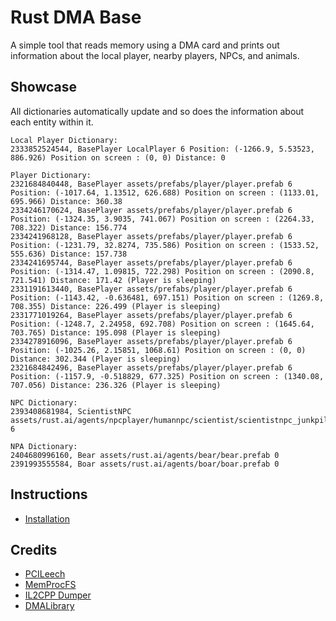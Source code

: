 # Rust DMA Base
  A simple tool that reads memory using a DMA card and prints out information about the local player, nearby players, NPCs, and animals.

## Showcase

All dictionaries automatically update and so does the information about each entity within it.
```
Local Player Dictionary:
2333852524544, BasePlayer LocalPlayer 6 Position: (-1266.9, 5.53523, 886.926) Position on screen : (0, 0) Distance: 0

Player Dictionary:
2321684840448, BasePlayer assets/prefabs/player/player.prefab 6 Position: (-1017.64, 1.13512, 626.688) Position on screen : (1133.01, 695.966) Distance: 360.38
2334246170624, BasePlayer assets/prefabs/player/player.prefab 6 Position: (-1324.35, 3.9035, 741.067) Position on screen : (2264.33, 708.322) Distance: 156.774
2334241968128, BasePlayer assets/prefabs/player/player.prefab 6 Position: (-1231.79, 32.8274, 735.586) Position on screen : (1533.52, 555.636) Distance: 157.738
2334241695744, BasePlayer assets/prefabs/player/player.prefab 6 Position: (-1314.47, 1.09815, 722.298) Position on screen : (2090.8, 721.541) Distance: 171.42 (Player is sleeping)
2331191613440, BasePlayer assets/prefabs/player/player.prefab 6 Position: (-1143.42, -0.636481, 697.151) Position on screen : (1269.8, 708.355) Distance: 226.499 (Player is sleeping)
2331771019264, BasePlayer assets/prefabs/player/player.prefab 6 Position: (-1248.7, 2.24958, 692.708) Position on screen : (1645.64, 703.765) Distance: 195.098 (Player is sleeping)
2334278916096, BasePlayer assets/prefabs/player/player.prefab 6 Position: (-1025.26, 2.15851, 1068.61) Position on screen : (0, 0) Distance: 302.344 (Player is sleeping)
2321684842496, BasePlayer assets/prefabs/player/player.prefab 6 Position: (-1157.9, -0.518829, 677.325) Position on screen : (1340.08, 707.056) Distance: 236.326 (Player is sleeping)

NPC Dictionary:
2393408681984, ScientistNPC assets/rust.ai/agents/npcplayer/humannpc/scientist/scientistnpc_junkpile_pistol.prefab 6

NPA Dictionary:
2404680996160, Bear assets/rust.ai/agents/bear/bear.prefab 0
2391993555584, Boar assets/rust.ai/agents/boar/boar.prefab 0
```

## Instructions
* [Installation](./Installation.md)

## Credits
* [PCILeech](https://github.com/ufrisk/pcileech)
* [MemProcFS](https://github.com/ufrisk/MemProcFS)
* [IL2CPP Dumper](https://github.com/Perfare/Il2CppDumper)
* [DMALibrary](https://github.com/Metick/DMALibrary/tree/Master)
